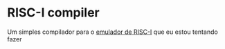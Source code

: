 # RISC-I compiler

Um simples compilador para o [emulador de RISC-I](https://github.com/710lucas/RISC-I-Emu) que eu estou tentando fazer